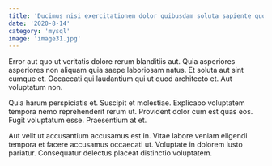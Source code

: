 ```yaml
---
title: 'Ducimus nisi exercitationem dolor quibusdam soluta sapiente quos et laudantium.'
date: '2020-8-14'
category: 'mysql'
image: 'image31.jpg'
---
```


Error aut quo ut veritatis dolore rerum blanditiis aut. Quia asperiores asperiores non aliquam quia saepe laboriosam natus. Et soluta aut sint cumque et. Occaecati qui laudantium qui ut quod architecto et. Aut voluptatum non.
 Quia harum perspiciatis et. Suscipit et molestiae. Explicabo voluptatem tempora nemo reprehenderit rerum ut. Provident dolor cum est quas eos. Fugit voluptatum esse. Praesentium at et.
 Aut velit ut accusantium accusamus est in. Vitae labore veniam eligendi tempora et facere accusamus occaecati ut. Voluptate in dolorem iusto pariatur. Consequatur delectus placeat distinctio voluptatem.
